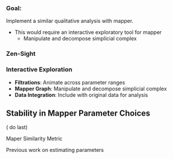 ### Goal:
Implement a similar qualitative analysis with mapper.

- This would require an interactive exploratory tool for mapper
    - Manipulate and decompose simplicial complex


### Zen-Sight


### Interactive Exploration
- **Filtrations**: Animate across parameter ranges  
- **Mapper Graph**: Manipulate and decompose simplicial complex
- **Data Integration**: Include with original data for analysis


## Stability in Mapper Parameter Choices

( do last)

Maper Similarity Metric

Previous work on estimating parameters




